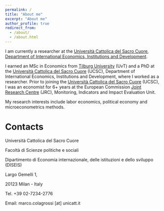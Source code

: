```yaml
---
permalink: /
title: "About me"
excerpt: "About me"
author_profile: true
redirect_from: 
  - /about/
  - /about.html
---
```


I am currently a researcher at the [Università Cattolica del Sacro Cuore](https://www.ucsc.it/), [Department of International Economics, Institutions and Development](https://dipartimenti.unicatt.it/diseis-home?rdeLocaleAttr=en).

I earned an MSc in Economics from [Tilburg University](https://www.tilburguniversity.edu/) (UvT) and a PhD at the [Università Cattolica del Sacro Cuore](https://www.ucsc.it/) (UCSC), Department of International Economics, Institutions and Development, where I worked as a researcher. Prior to joining the [Università Cattolica del Sacro Cuore](https://www.ucsc.it/) (UCSC), I was an economist for 6+ years at the European Commission [Joint Research Centre](https://ec.europa.eu/jrc/en) (JRC), Monitoring, Indicators and Impact Evaluation Unit.

My research interests include labor economics, political economy and microeconometrics methods.

 

Contacts
======
Università Cattolica del Sacro Cuore

Facoltà di Scienze politiche e sociali 

Dipartimento di Economia internazionale, delle istituzioni e dello sviluppo (DISEIS)

Largo Gemelli 1, 

20123 Milan - Italy

Tel. +39 02-7234-2776

Email: marco.colagrossi [at] unicatt.it


